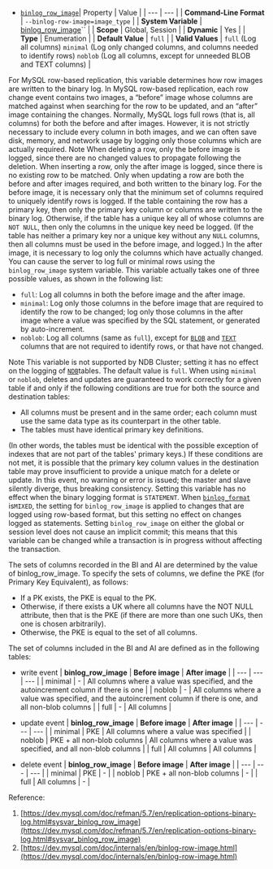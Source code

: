 - [`binlog_row_image`](https://dev.mysql.com/doc/refman/5.7/en/replication-options-binary-log.html#sysvar_binlog_row_image)| Property | Value |
| --- | --- |
| **Command-Line Format** | `--binlog-row-image=image_type` |
| **System Variable** | [binlog_row_image](https://dev.mysql.com/doc/refman/5.7/en/replication-options-binary-log.html#sysvar_binlog_row_image)`` |
| **Scope** | Global, Session |
| **Dynamic** | Yes |
| **Type** | Enumeration |
| **Default Value** | `full` |
| **Valid Values** | `full` (Log all columns)
`minimal` (Log only changed columns, and columns needed to identify rows)
`noblob` (Log all columns, except for unneeded BLOB and TEXT columns) |


For MySQL row-based replication, this variable determines how row images are written to the binary log.
In MySQL row-based replication, each row change event contains two images, a “before” image whose columns are matched against when searching for the row to be updated, and an “after” image containing the changes. Normally, MySQL logs full rows (that is, all columns) for both the before and after images. However, it is not strictly necessary to include every column in both images, and we can often save disk, memory, and network usage by logging only those columns which are actually required.
Note
When deleting a row, only the before image is logged, since there are no changed values to propagate following the deletion. When inserting a row, only the after image is logged, since there is no existing row to be matched. Only when updating a row are both the before and after images required, and both written to the binary log.
For the before image, it is necessary only that the minimum set of columns required to uniquely identify rows is logged. If the table containing the row has a primary key, then only the primary key column or columns are written to the binary log. Otherwise, if the table has a unique key all of whose columns are `NOT NULL`, then only the columns in the unique key need be logged. (If the table has neither a primary key nor a unique key without any `NULL` columns, then all columns must be used in the before image, and logged.) In the after image, it is necessary to log only the columns which have actually changed.
You can cause the server to log full or minimal rows using the `binlog_row_image` system variable. This variable actually takes one of three possible values, as shown in the following list:
   - `full`: Log all columns in both the before image and the after image.
   - `minimal`: Log only those columns in the before image that are required to identify the row to be changed; log only those columns in the after image where a value was specified by the SQL statement, or generated by auto-increment.
   - `noblob`: Log all columns (same as `full`), except for [`BLOB`](https://dev.mysql.com/doc/refman/5.7/en/blob.html) and [`TEXT`](https://dev.mysql.com/doc/refman/5.7/en/blob.html) columns that are not required to identify rows, or that have not changed.


Note
This variable is not supported by NDB Cluster; setting it has no effect on the logging of [`NDB`](https://dev.mysql.com/doc/refman/5.7/en/mysql-cluster.html)tables.
The default value is `full`.
When using `minimal` or `noblob`, deletes and updates are guaranteed to work correctly for a given table if and only if the following conditions are true for both the source and destination tables:

   - All columns must be present and in the same order; each column must use the same data type as its counterpart in the other table.
   - The tables must have identical primary key definitions.


(In other words, the tables must be identical with the possible exception of indexes that are not part of the tables' primary keys.)
If these conditions are not met, it is possible that the primary key column values in the destination table may prove insufficient to provide a unique match for a delete or update. In this event, no warning or error is issued; the master and slave silently diverge, thus breaking consistency.
Setting this variable has no effect when the binary logging format is `STATEMENT`. When [`binlog_format`](https://dev.mysql.com/doc/refman/5.7/en/replication-options-binary-log.html#sysvar_binlog_format) is`MIXED`, the setting for `binlog_row_image` is applied to changes that are logged using row-based format, but this setting no effect on changes logged as statements.
Setting `binlog_row_image` on either the global or session level does not cause an implicit commit; this means that this variable can be changed while a transaction is in progress without affecting the transaction.

The sets of columns recorded in the BI and AI are determined by the value of binlog_row_image. To specify the sets of columns, we define the PKE (for Primary Key Equivalent), as follows:

- If a PK exists, the PKE is equal to the PK.
- Otherwise, if there exists a UK where all columns have the NOT NULL attribute, then that is the PKE (if there are more than one such UKs, then one is chosen arbitrarily).
- Otherwise, the PKE is equal to the set of all columns.

The set of columns included in the BI and AI are defined as in the following tables:

- write event
| **binlog_row_image** | **Before image** | **After image** |
| --- | --- | --- |
| minimal | - | All columns where a value was specified, and the autoincrement column if there is one |
| noblob | - | All columns where a value was specified, and the autoincrement column if there is one, and all non-blob columns |
| full | - | All columns |

- update event
| **binlog_row_image** | **Before image** | **After image** |
| --- | --- | --- |
| minimal | PKE | All columns where a value was specified |
| noblob | PKE + all non-blob columns | All columns where a value was specified, and all non-blob columns |
| full | All columns | All columns |

- delete event
| **binlog_row_image** | **Before image** | **After image** |
| --- | --- | --- |
| minimal | PKE | - |
| noblob | PKE + all non-blob columns | - |
| full | All columns | - |


Reference:

1. [https://dev.mysql.com/doc/refman/5.7/en/replication-options-binary-log.html#sysvar_binlog_row_image](https://dev.mysql.com/doc/refman/5.7/en/replication-options-binary-log.html#sysvar_binlog_row_image)
2. [https://dev.mysql.com/doc/internals/en/binlog-row-image.html](https://dev.mysql.com/doc/internals/en/binlog-row-image.html)
